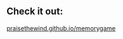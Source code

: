 ## Check it out: 
[praisethewind.github.io/memorygame](https://praisethewind.github.io/memorygame/index.html)
